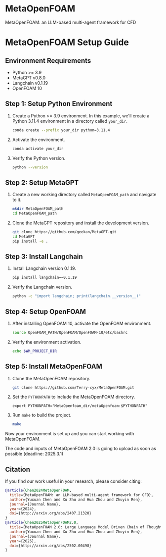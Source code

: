 # MetaOpenFOAM
MetaOpenFOAM: an LLM-based multi-agent framework for CFD

# MetaOpenFOAM Setup Guide

## Environment Requirements

- Python >= 3.9
- MetaGPT v0.8.0
- Langchain v0.1.19
- OpenFOAM 10

## Step 1: Setup Python Environment

1. Create a Python >= 3.9 environment. In this example, we'll create a Python 3.11.4 environment in a directory called `your_dir`.

    ```bash
    conda create --prefix your_dir python=3.11.4
    ```

2. Activate the environment.

    ```bash
    conda activate your_dir
    ```

3. Verify the Python version.

    ```bash
    python --version
    ```

## Step 2: Setup MetaGPT

1. Create a new working directory called `MetaOpenFOAM_path` and navigate to it.

    ```bash
    mkdir MetaOpenFOAM_path
    cd MetaOpenFOAM_path
    ```

2. Clone the MetaGPT repository and install the development version.

    ```bash
    git clone https://github.com/geekan/MetaGPT.git
    cd MetaGPT
    pip install -e .
    ```

## Step 3: Install Langchain

1. Install Langchain version 0.1.19.

    ```bash
    pip install langchain==0.1.19
    ```

2. Verify the Langchain version.

    ```bash
    python -c "import langchain; print(langchain.__version__)"
    ```

## Step 4: Setup OpenFOAM

1. After installing OpenFOAM 10, activate the OpenFOAM environment.

    ```bash
    source OpenFOAM_PATH/OpenFOAM/OpenFOAM-10/etc/bashrc
    ```

2. Verify the environment activation.

    ```bash
    echo $WM_PROJECT_DIR
    ```

## Step 5: Install MetaOpenFOAM

1. Clone the MetaOpenFOAM repository.

    ```bash
    git clone https://github.com/Terry-cyx/MetaOpenFOAM.git
    ```

2. Set the `PYTHONPATH` to include the MetaOpenFOAM directory.

    ```bashac
    export PYTHONPATH="MetaOpenfoam_dir/metaOpenfoam:$PYTHONPATH"
    ```

3. Run `make` to build the project.

    ```bash
    make
    ```

Now your environment is set up and you can start working with MetaOpenFOAM.

The code and inputs of MetaOpenFOAM 2.0 is going to upload as soon as possible (deadline: 2025.3.1)
## Citation
If you find our work useful in your research, please consider citing:

```bibtex
@article{Chen2024MetaOpenFOAM,
  title={MetaOpenFOAM: an LLM-based multi-agent framework for CFD},
  author={Yuxuan Chen and Xu Zhu and Hua Zhou and Zhuyin Ren},
  journal={Journal Name},
  year={2024},
  doi={http://arxiv.org/abs/2407.21320}
}
@article{Chen2025MetaOpenFOAM2.0,
  title={MetaOpenFOAM 2.0: Large Language Model Driven Chain of Thought for Automating CFD Simulation and Post-Processing},
  author={Yuxuan Chen and Xu Zhu and Hua Zhou and Zhuyin Ren},
  journal={Journal Name},
  year={2025},
  doi={http://arxiv.org/abs/2502.00498}
}
